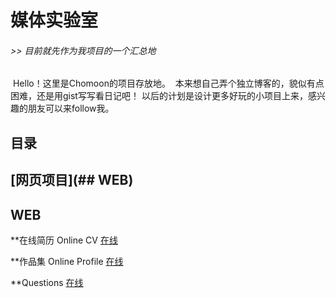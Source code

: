 # 媒体实验室
###### >> 目前就先作为我项目的一个汇总地
  Hello！这里是Chomoon的项目存放地。
  本来想自己弄个独立博客的，貌似有点困难，还是用gist写写看日记吧！
  以后的计划是设计更多好玩的小项目上来，感兴趣的朋友可以来follow我。
## 目录
[网页项目](## WEB)
----
## WEB
**在线简历 Online CV
[在线](https://dosthcool.github.io/cho-moon.html)

**作品集 Online Profile
[在线](https://dosthcool.github.io)

**Questions
[在线](https://dosthcool.github.io/questions.html)
